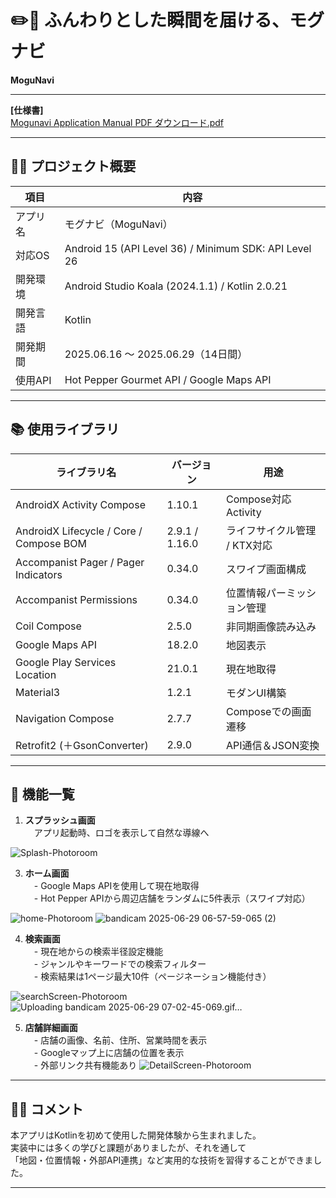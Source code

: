 # ✏️📒 ふんわりとした瞬間を届ける、モグナビ
**MoguNavi**

---

**[仕様書]**  
[Mogunavi Application Manual PDF ダウンロード.pdf](https://github.com/user-attachments/files/20964900/Mogunavi.Application.Manual.PDF.pdf)


---

## 🧑‍💻 プロジェクト概要

| 項目 | 内容 |
| ---- | ---- |
| アプリ名 | モグナビ（MoguNavi） |
| 対応OS | Android 15 (API Level 36) / Minimum SDK: API Level 26 |
| 開発環境 | Android Studio Koala (2024.1.1) / Kotlin 2.0.21 |
| 開発言語 | Kotlin |
| 開発期間 | 2025.06.16 ～ 2025.06.29（14日間） |
| 使用API | Hot Pepper Gourmet API / Google Maps API |

---

## 📚 使用ライブラリ

| ライブラリ名 | バージョン | 用途 |
| ------------ | ---------- | ---- |
| AndroidX Activity Compose | 1.10.1 | Compose対応Activity |
| AndroidX Lifecycle / Core / Compose BOM | 2.9.1 / 1.16.0 | ライフサイクル管理 / KTX対応 |
| Accompanist Pager / Pager Indicators | 0.34.0 | スワイプ画面構成 |
| Accompanist Permissions | 0.34.0 | 位置情報パーミッション管理 |
| Coil Compose | 2.5.0 | 非同期画像読み込み |
| Google Maps API | 18.2.0 | 地図表示 |
| Google Play Services Location | 21.0.1 | 現在地取得 |
| Material3 | 1.2.1 | モダンUI構築 |
| Navigation Compose | 2.7.7 | Composeでの画面遷移 |
| Retrofit2 (＋GsonConverter) | 2.9.0 | API通信＆JSON変換 |

---

## 💫 機能一覧

1. **スプラッシュ画面**  
　アプリ起動時、ロゴを表示して自然な導線へ

![Splash-Photoroom](https://github.com/user-attachments/assets/7c6692d8-5c95-48df-89ea-387227e37d76)


3. **ホーム画面**  
　- Google Maps APIを使用して現在地取得  
　- Hot Pepper APIから周辺店舗をランダムに5件表示（スワイプ対応）
   

![home-Photoroom](https://github.com/user-attachments/assets/0ba4c639-280a-43d1-a53a-fcbb1f5e4864) ![bandicam 2025-06-29 06-57-59-065 (2)](https://github.com/user-attachments/assets/280bc126-c2fe-4341-b523-465f9c781e72)




4. **検索画面**  
　- 現在地からの検索半径設定機能  
　- ジャンルやキーワードでの検索フィルター  
　- 検索結果は1ページ最大10件（ページネーション機能付き）
   
![searchScreen-Photoroom](https://github.com/user-attachments/assets/a192650d-aa2a-40bb-a452-938ba870f145) ![Uploading bandicam 2025-06-29 07-02-45-069.gif…]()



5. **店舗詳細画面**  
　- 店舗の画像、名前、住所、営業時間を表示  
　- Googleマップ上に店舗の位置を表示  
　- 外部リンク共有機能あり
![DetailScreen-Photoroom](https://github.com/user-attachments/assets/c8e637dc-1833-454a-b52d-812b0aed0b36)

---


## 🙇‍♂️ コメント

本アプリはKotlinを初めて使用した開発体験から生まれました。  
実装中には多くの学びと課題がありましたが、それを通して  
「地図・位置情報・外部API連携」など実用的な技術を習得することができました。

---

